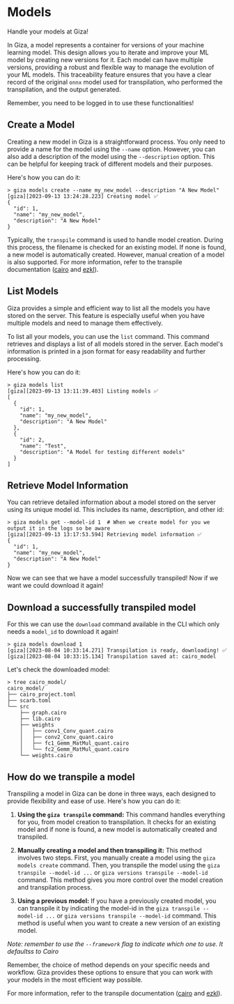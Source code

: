 # Models

Handle your models at Giza!

In Giza, a model represents a container for versions of your machine learning model. This design allows you to iterate and improve your ML model by creating new versions for it. Each model can have multiple versions, providing a robust and flexible way to manage the evolution of your ML models. This traceability feature ensures that you have a clear record of the original `onnx` model used for transpilation, who performed the transpilation, and the output generated.

Remember, you need to be logged in to use these functionalities!

## Create a Model

Creating a new model in Giza is a straightforward process. You only need to provide a name for the model using the `--name` option. However, you can also add a description of the model using the `--description` option. This can be helpful for keeping track of different models and their purposes.

Here's how you can do it:

```console
> giza models create --name my_new_model --description "A New Model"
[giza][2023-09-13 13:24:28.223] Creating model ✅ 
{
  "id": 1,
  "name": "my_new_model",
  "description": "A New Model"
}
```

Typically, the `transpile` command is used to handle model creation. During this process, the filename is checked for an existing model. If none is found, a new model is automatically created. However, manual creation of a model is also supported. For more information, refer to the transpile documentation ([cairo](../frameworks/cairo/transpile.md) and [ezkl](../frameworks/ezkl/transpile.md)).

## List Models

Giza provides a simple and efficient way to list all the models you have stored on the server. This feature is especially useful when you have multiple models and need to manage them effectively.

To list all your models, you can use the `list` command. This command retrieves and displays a list of all models stored in the server. Each model's information is printed in a json format for easy readability and further processing.

Here's how you can do it:

```console
> giza models list
[giza][2023-09-13 13:11:39.403] Listing models ✅ 
[
  {
    "id": 1,
    "name": "my_new_model",
    "description": "A New Model"
  },
  {
    "id": 2,
    "name": "Test",
    "description": "A Model for testing different models"
  }
]
```

## Retrieve Model Information

You can retrieve detailed information about a model stored on the server using its unique model id. This includes its name, descrtiption, and other id:

```console
> giza models get --model-id 1  # When we create model for you we output it in the logs so be aware
[giza][2023-09-13 13:17:53.594] Retrieving model information ✅ 
{
  "id": 1,
  "name": "my_new_model",
  "description": "A New Model"
}
```

Now we can see that we have a model successfully transpiled! Now if we want we could download it again!

## Download a successfully transpiled model

For this we can use the `download` command available in the CLI which only needs a `model_id` to download it again!

```console
> giza models download 1
[giza][2023-08-04 10:33:14.271] Transpilation is ready, downloading! ✅
[giza][2023-08-04 10:33:15.134] Transpilation saved at: cairo_model
```

Let's check the downloaded model:

```console
> tree cairo_model/
cairo_model/
├── cairo_project.toml
├── scarb.toml
└── src
    ├── graph.cairo
    ├── lib.cairo
    ├── weights
    │   ├── conv1_Conv_quant.cairo
    │   ├── conv2_Conv_quant.cairo
    │   ├── fc1_Gemm_MatMul_quant.cairo
    │   └── fc2_Gemm_MatMul_quant.cairo
    └── weights.cairo
```

## How do we transpile a model

Transpiling a model in Giza can be done in three ways, each designed to provide flexibility and ease of use. Here's how you can do it:

1. **Using the `giza transpile` command:** This command handles everything for you, from model creation to transpilation. It checks for an existing model and if none is found, a new model is automatically created and transpiled.

2. **Manually creating a model and then transpiling it:** This method involves two steps. First, you manually create a model using the `giza models create` command. Then, you transpile the model using the `giza transpile --model-id ...` or `giza versions transpile --model-id` command. This method gives you more control over the model creation and transpilation process.

3. **Using a previous model:** If you have a previously created model, you can transpile it by indicating the model-id in the `giza transpile --model-id ...` or `giza versions transpile --model-id` command. This method is useful when you want to create a new version of an existing model.

*Note: remember to use the `--framework` flag to indicate which one to use. It defaultss to Cairo*

Remember, the choice of method depends on your specific needs and workflow. Giza provides these options to ensure that you can work with your models in the most efficient way possible.

For more information, refer to the transpile documentation ([cairo](../frameworks/cairo/transpile.md) and [ezkl](../frameworks/ezkl/transpile.md)).
